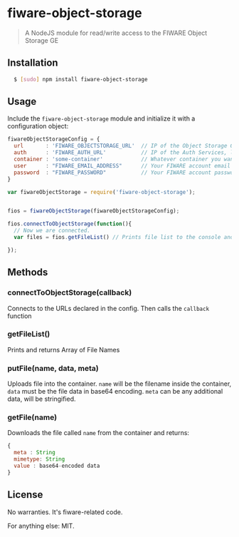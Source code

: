 # fiware-object-storage

> A NodeJS module for read/write access to the FIWARE Object Storage GE

## Installation

``` bash
  $ [sudo] npm install fiware-object-storage
```

## Usage

Include the `fiware-object-storage` module and initialize it with a configuration object:

```js
fiwareObjectStorageConfig = {
  url       : 'FIWARE_OBJECTSTORAGE_URL'  // IP of the Object Storage GE, e.g. "api2.xifi.imaginlab.fr" (FIWARE Lannion2)
  auth      : 'FIWARE_AUTH_URL'           // IP of the Auth Services, likely "cloud.lab.fi-ware.org"
  container : 'some-container'            // Whatever container you want to connect to
  user      : "FIWARE_EMAIL_ADDRESS"      // Your FIWARE account email
  password  : "FIWARE_PASSWORD"           // Your FIWARE account password.. i know.. no comment.
}

var fiwareObjectStorage = require('fiware-object-storage');


fios = fiwareObjectStorage(fiwareObjectStorageConfig);

fios.connectToObjectStorage(function(){
  // Now we are connected.
  var files = fios.getFileList() // Prints file list to the console and returns it as an array of strings

});

```

## Methods

### connectToObjectStorage(callback)
Connects to the URLs declared in the config. Then calls the `callback` function

### getFileList()
Prints and returns Array of File Names

### putFile(name, data, meta)
Uploads file into the container. `name` will be the filename inside the container, `data` must be the file data in base64 encoding. `meta` can be any additional data, will be stringified.

### getFile(name)
Downloads the file called `name` from the container and returns:

```js 
{
  meta : String
  mimetype: String
  value : base64-encoded data
}
```

## License

No warranties. It's fiware-related code.

For anything else: MIT.